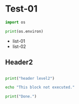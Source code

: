 # Test-01

```py
import os

print(os.environ)
```

- list-01
- list-02

## Header2

```py

print("header level2")
```

```sh
echo "This block not executed."
```

```py
print("Done.")
```
